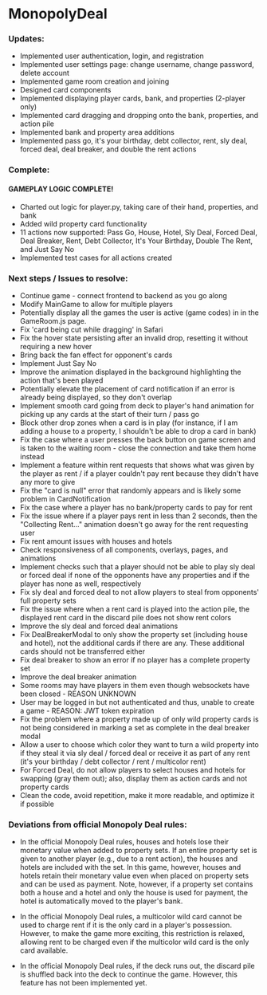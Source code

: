 # MonopolyDeal

### Updates:

- Implemented user authentication, login, and registration
- Implemented user settings page: change username, change password, delete account
- Implemented game room creation and joining
- Designed card components
- Implemented displaying player cards, bank, and properties (2-player only)
- Implemented card dragging and dropping onto the bank, properties, and action pile
- Implemented bank and property area additions
- Implemented pass go, it's your birthday, debt collector, rent, sly deal, forced deal, deal breaker, and double the rent actions

### Complete:

#### **GAMEPLAY LOGIC COMPLETE!**

- Charted out logic for player.py, taking care of their hand, properties, and bank
- Added wild property card functionality
- 11 actions now supported: Pass Go, House, Hotel, Sly Deal, Forced Deal, Deal Breaker, Rent, Debt Collector, It's Your Birthday, Double The Rent, and Just Say No
- Implemented test cases for all actions created

### Next steps / Issues to resolve:

- Continue game - connect frontend to backend as you go along
- Modify MainGame to allow for multiple players
- Potentially display all the games the user is active (game codes) in in the GameRoom.js page.
- Fix 'card being cut while dragging' in Safari
- Fix the hover state persisting after an invalid drop, resetting it without requiring a new hover
- Bring back the fan effect for opponent's cards
- Implement Just Say No
- Improve the animation displayed in the background highlighting the action that's been played
- Potentially elevate the placement of card notification if an error is already being displayed, so they don't overlap
- Implement smooth card going from deck to player's hand animation for picking up any cards at the start of their turn / pass go
- Block other drop zones when a card is in play (for instance, if I am adding a house to a property, I shouldn't be able to drop a card in bank)
- Fix the case where a user presses the back button on game screen and is taken to the waiting room - close the connection and take them home instead
- Implement a feature within rent requests that shows what was given by the player as rent / if a player couldn't pay rent because they didn't have any more to give
- Fix the "card is null" error that randomly appears and is likely some problem in CardNotification
- Fix the case where a player has no bank/property cards to pay for rent
- Fix the issue where if a player pays rent in less than 2 seconds, then the "Collecting Rent..." animation doesn't go away for the rent requesting user
- Fix rent amount issues with houses and hotels
- Check responsiveness of all components, overlays, pages, and animations
- Implement checks such that a player should not be able to play sly deal or forced deal if none of the opponents have any properties and if the player has none as well, respectively
- Fix sly deal and forced deal to not allow players to steal from opponents' full property sets
- Fix the issue where when a rent card is played into the action pile, the displayed rent card in the discard pile does not show rent colors
- Improve the sly deal and forced deal animations
- Fix DealBreakerModal to only show the property set (including house and hotel), not the additional cards if there are any. These additional cards should not be transferred either
- Fix deal breaker to show an error if no player has a complete property set
- Improve the deal breaker animation
- Some rooms may have players in them even though websockets have been closed - REASON UNKNOWN
- User may be logged in but not authenticated and thus, unable to create a game - REASON: JWT token expiration
- Fix the problem where a property made up of only wild property cards is not being considered in marking a set as complete in the deal breaker modal
- Allow a user to choose which color they want to turn a wild property into if they steal it via sly deal / forced deal or receive it as part of any rent (it's your birthday / debt collector / rent / multicolor rent)
- For Forced Deal, do not allow players to select houses and hotels for swapping (gray them out); also, display them as action cards and not property cards
- Clean the code, avoid repetition, make it more readable, and optimize it if possible

### Deviations from official Monopoly Deal rules:

- In the official Monopoly Deal rules, houses and hotels lose their monetary value when added to property sets. If an entire property set is given to another player (e.g., due to a rent action), the houses and hotels are included with the set. In this game, however, houses and hotels retain their monetary value even when placed on property sets and can be used as payment. Note, however, if a property set contains both a house and a hotel and only the house is used for payment, the hotel is automatically moved to the player's bank.

- In the official Monopoly Deal rules, a multicolor wild card cannot be used to charge rent if it is the only card in a player's possession. However, to make the game more exciting, this restriction is relaxed, allowing rent to be charged even if the multicolor wild card is the only card available.

- In the official Monopoly Deal rules, if the deck runs out, the discard pile is shuffled back into the deck to continue the game. However, this feature has not been implemented yet.

